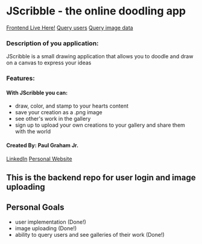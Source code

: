 # JScribble - the online doodling app

[Frontend Live Here!](https://jscribble.netlify.app)
[Query users](https://guarded-wildwood-61512.herokuapp.com/users)
[Query image data](https://guarded-wildwood-61512.herokuapp.com/images)

### Description of you application:
JScribble is a small drawing application that allows you to doodle and draw on a canvas to express your ideas

### Features:
#### With JScribble you can:
- draw, color, and stamp to your hearts content
- save your creation as a .png image
- see other's work in the gallery
- sign up to upload your own creations to your gallery and share them with the world

#### Created By: Paul Graham Jr.
[LinkedIn](https://www.linkedin.com/in/pgrahamjr/)
[Personal Website](https://paulgrahamjr.com/)

## This is the backend repo for user login and image uploading

## Personal Goals
- user implementation (Done!)
- image uploading (Done!)
- ability to query users and see galleries of their work (Done!)